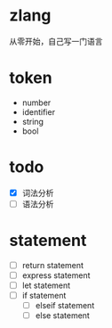 # zlang
从零开始，自己写一门语言

# token
- number
- identifier
- string
- bool


 # todo
 - [x] 词法分析
 - [ ] 语法分析

# statement
- [ ] return statement
- [ ] express statement
- [ ] let statement
- [ ] if statement
  - [ ] elseif statement
  - [ ] else statement